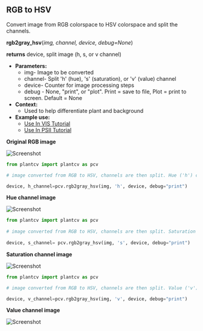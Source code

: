 ## RGB to HSV

Convert image from RGB colorspace to HSV colorspace and split the channels.

**rgb2gray_hsv**(*img, channel, device, debug=None*)

**returns** device, split image (h, s, or v channel)  

- **Parameters:**
    - img- Image to be converted
    - channel- Split 'h' (hue), 's' (saturation), or 'v' (value) channel
    - device- Counter for image processing steps
    - debug - None, "print", or "plot". Print = save to file, Plot = print to screen. Default = None
- **Context:**
    - Used to help differentiate plant and background
- **Example use:**
    - [Use In VIS Tutorial](vis_tutorial.md)
    - [Use In PSII Tutorial](psII_tutorial.md)

**Original RGB image**

![Screenshot](img/documentation_images/rgb2hsv/original_image.jpg)

```python
from plantcv import plantcv as pcv

# image converted from RGB to HSV, channels are then split. Hue ('h') channel is outputed.

device, h_channel=pcv.rgb2gray_hsv(img, 'h', device, debug="print")
```

**Hue channel image**

![Screenshot](img/documentation_images/rgb2hsv/hsv_hue.jpg)

```python
from plantcv import plantcv as pcv
    
# image converted from RGB to HSV, channels are then split. Saturation ('s') channel is outputed.
    
device, s_channel= pcv.rgb2gray_hsv(img, 's', device, debug="print")
```  

**Saturation channel image**

![Screenshot](img/documentation_images/rgb2hsv/hsv_saturation.jpg)

```python
from plantcv import plantcv as pcv

# image converted from RGB to HSV, channels are then split. Value ('v') channel is outputed.

device, v_channel=pcv.rgb2gray_hsv(img, 'v', device, debug="print")
```  

**Value channel image**

![Screenshot](img/documentation_images/rgb2hsv/hsv_value.jpg)
